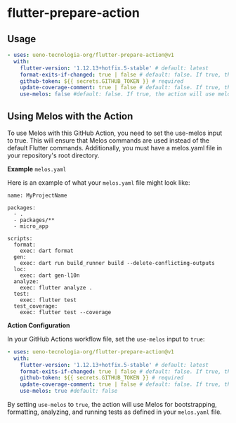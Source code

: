 # flutter-prepare-action

## Usage

```yaml
- uses: ueno-tecnologia-org/flutter-prepare-action@v1
  with:
    flutter-version: '1.12.13+hotfix.5-stable' # default: latest
    format-exits-if-changed: true | false # default: false. If true, the action will exit with code 1 if there are any files that need to be formatted.
    github-token: ${{ secrets.GITHUB_TOKEN }} # required
    update-coverage-comment: true | false # default: false. If true, the action will update the coverage comment in the PR.
    use-melos: false #default: false. If true, the action will use melos to run the flutter commands

```


## Using Melos with the Action

To use Melos with this GitHub Action, you need to set the use-melos input to true. This will ensure that Melos commands are used instead of the default Flutter commands. Additionally, you must have a melos.yaml file in your repository's root directory.

**Example** `melos.yaml`

Here is an example of what your `melos.yaml` file might look like:

```
name: MyProjectName

packages:
  - .
  - packages/**
  - micro_app

scripts:
  format:
    exec: dart format
  gen:
    exec: dart run build_runner build --delete-conflicting-outputs
  loc:
    exec: dart gen-l10n
  analyze:
    exec: flutter analyze .
  test:
    exec: flutter test
  test_coverage:
    exec: flutter test --coverage

```

**Action Configuration**

In your GitHub Actions workflow file, set the `use-melos` input to `true`:

```yaml
- uses: ueno-tecnologia-org/flutter-prepare-action@v1
  with:
    flutter-version: '1.12.13+hotfix.5-stable' # default: latest
    format-exits-if-changed: true | false # default: false. If true, the action will exit with code 1 if there are any files that need to be formatted.
    github-token: ${{ secrets.GITHUB_TOKEN }} # required
    update-coverage-comment: true | false # default: false. If true, the action will update the coverage comment in the PR.
    use-melos: true #default: false
```

By setting `use-melos` to `true`, the action will use Melos for bootstrapping, formatting, analyzing, and running tests as defined in your `melos.yaml` file.
